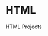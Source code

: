 # HTML
HTML Projects

<!DOCTYPE html>
<html>
<head>
	<title>MY PAGE</title>
	<meta name="viewport" content="width=device-width, initial-scale=1">
	<link rel="stylesheet" href="https://cdnjs.cloudflare.com/ajax/libs/font-awesome/4.7.0/css/font-awesome.min.css">
	<style>
		}

		h1{
			color: white;
		}
		h1:hover{
			color: red;
		}
		img{
			border-radius:100%;
		}
		img:hover{
			/*border-radius: 0%;*/
			transform: rotate(40deg);
		}
		}

		.fa-facebook {
  			background: #3B5998;
  			
		}
		.fa:hover{

			margin-bottom:60;
			font-size: 30px;
			color: white;
			padding:30px 34px;
			background-color:blue;
            border-radius: 90%;
            opacity: 1;

            
		}
		.fa{

			margin-bottom:60;
			font-size: 25px;
			color: black;
			padding:30px 34px;
			background-color:white;
            border-radius:35%;
            opacity: 0.8;
            transition-property: color,background,border-radius,opacity ;
            transition-duration: 0.5s;
            transition-timing-function: linear;
            transition-delay: 0.5s;

		}
		a{
			text-decoration:none;

		}

		ul {
		  list-style-type: none;
		  margin: -9px -9px 0px -9px;
		  padding: 0;
		  overflow: hidden;
		  background-color: blue;
		}

		li {
		  float: left;
		}

		li a {
		  display: block;
		  color: white;
		  text-align: center;
		  padding: 16px 18px;
		  text-decoration:;
		}

		li a:hover:not(.active) {
		  background-color: #111;
		}

		.active {
		  background-color: #4CAF50;
		}
          }
          .opacity{
          	background-color: gray;
          	text-align: center;
          	width:50%;
        }


         #footer {
        	margin-left: 0px;
		}
		#footer h1:hover{
		}
		a {
			/*float: left;*/
			margin-left: 20px;
		}
		a:hover{

		





	</style>
</head>
<body>
	<ul>
       <li><a class="active" href="#home">Home</a></li>
       <li><a href="#news">News</a></li>
       <li><a href="http://gmail.com/">Contact</a></li>
       <li><a href="#about">About</a></li>
  </ul>
</body>



<body style="background-image: url(https://img.freepik.com/free-vector/blue-light-arrow-black-with-hexagon-mesh-background_33869-669.jpg?size=626&ext=jpg); background-size: 100% 300%; background-repeat: no-repeat;">
		
		<center>
				<h1 style="color:red">I'm Web-Developer</h1>
		
	
				<img src="https://scontent.fixc1-2.fna.fbcdn.net/v/t1.0-9/58796954_426090148148851_8414459223471030272_n.jpg?_nc_cat=106&_nc_ht=scontent.fixc1-2.fna&oh=73d5487a61b30be313b709b479a68472&oe=5D93DD2E&dl=1" alt="PRAVI" width="270" height="270">
				<h1 style="color:orange">B.Uma Maheshwar</h1>

					<h2 style= "color: white">“We love what we do and we do what our clients love & </h2>
						<h2 style= "color: white">work with great clients all over the world to </h2>
							<h2 style= "color: white">create thoughtful and purposeful websites.” </h2	>
				<div id ="footer">
					<h1><a href="https://www.facebook.com" class="fa fa-facebook"></a></h1>
					<h1><a href="#" class="fa fa-twitter"></a></h1>
					<h1><a href="https://www.instagram.com/pravi134/" class="fa fa-instagram"></a></h1>
					<h1><a href="https://myaccount.google.com/?utm_source=OGB&tab=rk&utm_medium=act" class="fa fa-google"></a></h1>
				</div>
		</center>
</body>
</html> `

